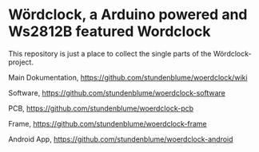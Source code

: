Wördclock, a Arduino powered and Ws2812B featured Wordclock
==========
This repository is just a place to collect the single parts of the Wördclock-project.

Main Dokumentation, https://github.com/stundenblume/woerdclock/wiki

Software, https://github.com/stundenblume/woerdclock-software

PCB, https://github.com/stundenblume/woerdclock-pcb

Frame, https://github.com/stundenblume/woerdclock-frame

Android App, https://github.com/stundenblume/woerdclock-android
